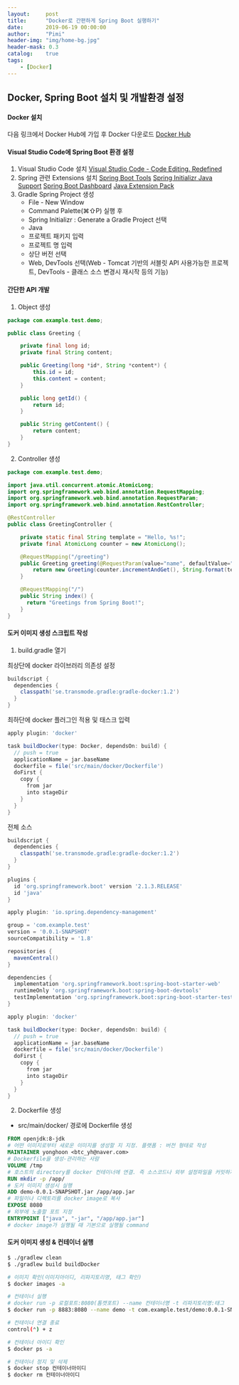```yaml
---
layout:     post
title:      "Docker로 간편하게 Spring Boot 실행하기"
date:       2019-06-19 00:00:00
author:     "Pimi"
header-img: "img/home-bg.jpg"
header-mask: 0.3
catalog:    true
tags:
    - [Docker]
---
```


## Docker, Spring Boot 설치 및 개발환경 설정

#### Docker 설치
다음 링크에서 Docker Hub에 가입 후 Docker 다운로드
[Docker Hub](https://hub.docker.com/editions/community/docker-ce-desktop-mac)

#### Visual Studio Code에 Spring Boot 환경 설정
1. Visual Studio Code 설치
[Visual Studio Code - Code Editing. Redefined](https://code.visualstudio.com)
2. Spring 관련 Extensions 설치
[Spring Boot Tools](https://marketplace.visualstudio.com/items?itemName=Pivotal.vscode-spring-boot)
[Spring Initializr Java Support](https://marketplace.visualstudio.com/items?itemName=vscjava.vscode-spring-initializr)
[Spring Boot Dashboard](https://marketplace.visualstudio.com/items?itemName=vscjava.vscode-spring-boot-dashboard)
[Java Extension Pack](https://marketplace.visualstudio.com/items?itemName=vscjava.vscode-java-pack)
3. Gradle Spring Project 생성
	* File - New Window
	* Command Palette(⌘⇧P) 실행 후
	* Spring Initializr : Generate a Gradle Project 선택
	* Java
	* 프로젝트 패키지 입력
	* 프로젝트 명 입력
	* 상단 버전 선택
	* Web, DevTools 선택(Web - Tomcat 기반의 서블릿 API 사용가능한 프로젝트, DevTools - 클래스 소스 변경시 재시작 등의 기능)


#### 간단한 API 개발
1. Object 생성
``` java
package com.example.test.demo;

public class Greeting {

    private final long id;
    private final String content;

    public Greeting(long *id*, String *content*) {
        this.id = id;
        this.content = content;
    }

    public long getId() {
        return id;
    }

    public String getContent() {
        return content;
    }
}
```

2. Controller 생성
``` java
package com.example.test.demo;

import java.util.concurrent.atomic.AtomicLong;
import org.springframework.web.bind.annotation.RequestMapping;
import org.springframework.web.bind.annotation.RequestParam;
import org.springframework.web.bind.annotation.RestController;

@RestController
public class GreetingController {

    private static final String template = "Hello, %s!";
    private final AtomicLong counter = new AtomicLong();

    @RequestMapping("/greeting")
    public Greeting greeting(@RequestParam(value="name", defaultValue="World") String *name*) {
        return new Greeting(counter.incrementAndGet(), String.format(template, name));
    }

    @RequestMapping("/")
    public String index() {
      return "Greetings from Spring Boot!";
    }
}
```


#### 도커 이미지 생성 스크립트 작성
1. build.gradle 열기

최상단에 docker 라이브러리 의존성 설정
``` groovy
buildscript {
  dependencies {
    classpath('se.transmode.gradle:gradle-docker:1.2')
  }
}
```
  
최하단에 docker 플러그인 적용 및 태스크 입력
``` groovy
apply plugin: 'docker'

task buildDocker(type: Docker, dependsOn: build) {
  // push = true
  applicationName = jar.baseName
  dockerfile = file('src/main/docker/Dockerfile')
  doFirst {
    copy {
      from jar
      into stageDir
    }
  }
}
```
  
전체 소스
``` groovy
buildscript {
  dependencies {
    classpath('se.transmode.gradle:gradle-docker:1.2')
  }
}

plugins {
  id 'org.springframework.boot' version '2.1.3.RELEASE'
  id 'java'
}

apply plugin: 'io.spring.dependency-management'

group = 'com.example.test'
version = '0.0.1-SNAPSHOT'
sourceCompatibility = '1.8'

repositories {
  mavenCentral()
}

dependencies {
  implementation 'org.springframework.boot:spring-boot-starter-web'
  runtimeOnly 'org.springframework.boot:spring-boot-devtools'
  testImplementation 'org.springframework.boot:spring-boot-starter-test'
}

apply plugin: 'docker'

task buildDocker(type: Docker, dependsOn: build) {
  // push = true
  applicationName = jar.baseName
  dockerfile = file('src/main/docker/Dockerfile')
  doFirst {
    copy {
      from jar
      into stageDir
    }
  }
}
```

2. Dockerfile 생성
* src/main/docker/ 경로에 Dockerfile 생성

``` dockerfile
FROM openjdk:8-jdk
# 어떤 이미지로부터 새로운 이미지를 생성할 지 지정. 플랫폼 : 버전 형태로 작성
MAINTAINER yonghoon <btc_yh@naver.com>
# Dockerfile을 생성-관리하는 사람
VOLUME /tmp
# 호스트의 directory를 docker 컨테이너에 연결. 즉 소스코드나 외부 설정파일을 커밋하지 않고 docker container에서 사용가능하도록 함
RUN mkdir -p /app/
# 도커 이미지 생성시 실행
ADD demo-0.0.1-SNAPSHOT.jar /app/app.jar
# 파일이나 디렉토리를 docker image로 복사
EXPOSE 8080
# 외부에 노출할 포트 지정
ENTRYPOINT ["java", "-jar", "/app/app.jar"]
# docker image가 실행될 때 기본으로 실행될 command
``` 

#### 도커 이미지 생성 & 컨테이너 실행

``` bash
$ ./gradlew clean
$ ./gradlew build buildDocker

# 이미지 확인(이미지아이디, 리파지토리명, 태그 확인)
$ docker images -a

# 컨테이너 실행
# docker run -p 로컬포트:8080(톰캣포트) --name 컨테이너명 -t 리파지토리명:태그
$ docker run -p 8883:8080 --name demo -t com.example.test/demo:0.0.1-SNAPSHOT

# 컨테이너 연결 종료
control(⌃) + z

# 컨테이너 아이디 확인
$ docker ps -a

# 컨테이너 정지 및 삭제
$ docker stop 컨테이너아이디
$ docker rm 컨테이너아이디
```
